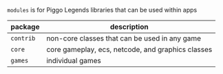 `modules` is for Piggo Legends libraries that can be used within apps

|package|description|
|--|--|
|`contrib`|non-core classes that can be used in any game
|`core`|core gameplay, ecs, netcode, and graphics classes
|`games`|individual games
